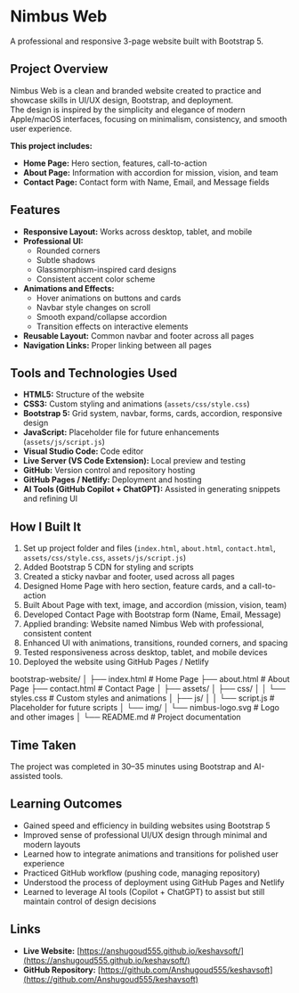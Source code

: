 # Nimbus Web

A professional and responsive 3-page website built with Bootstrap 5.

## Project Overview

Nimbus Web is a clean and branded website created to practice and showcase skills in UI/UX design, Bootstrap, and deployment.  
The design is inspired by the simplicity and elegance of modern Apple/macOS interfaces, focusing on minimalism, consistency, and smooth user experience.

**This project includes:**
- **Home Page:** Hero section, features, call-to-action
- **About Page:** Information with accordion for mission, vision, and team
- **Contact Page:** Contact form with Name, Email, and Message fields

## Features

- **Responsive Layout:** Works across desktop, tablet, and mobile
- **Professional UI:**
  - Rounded corners
  - Subtle shadows
  - Glassmorphism-inspired card designs
  - Consistent accent color scheme
- **Animations and Effects:**
  - Hover animations on buttons and cards
  - Navbar style changes on scroll
  - Smooth expand/collapse accordion
  - Transition effects on interactive elements
- **Reusable Layout:** Common navbar and footer across all pages
- **Navigation Links:** Proper linking between all pages

## Tools and Technologies Used

- **HTML5:** Structure of the website
- **CSS3:** Custom styling and animations (`assets/css/style.css`)
- **Bootstrap 5:** Grid system, navbar, forms, cards, accordion, responsive design
- **JavaScript:** Placeholder file for future enhancements (`assets/js/script.js`)
- **Visual Studio Code:** Code editor
- **Live Server (VS Code Extension):** Local preview and testing
- **GitHub:** Version control and repository hosting
- **GitHub Pages / Netlify:** Deployment and hosting
- **AI Tools (GitHub Copilot + ChatGPT):** Assisted in generating snippets and refining UI

## How I Built It

1. Set up project folder and files (`index.html`, `about.html`, `contact.html`, `assets/css/style.css`, `assets/js/script.js`)
2. Added Bootstrap 5 CDN for styling and scripts
3. Created a sticky navbar and footer, used across all pages
4. Designed Home Page with hero section, feature cards, and a call-to-action
5. Built About Page with text, image, and accordion (mission, vision, team)
6. Developed Contact Page with Bootstrap form (Name, Email, Message)
7. Applied branding: Website named Nimbus Web with professional, consistent content
8. Enhanced UI with animations, transitions, rounded corners, and spacing
9. Tested responsiveness across desktop, tablet, and mobile devices
10. Deployed the website using GitHub Pages / Netlify

bootstrap-website/
│
├── index.html          # Home Page
├── about.html          # About Page
├── contact.html        # Contact Page
│
├── assets/
│   ├── css/
│   │   └── styles.css  # Custom styles and animations
│   ├── js/
│   │   └── script.js   # Placeholder for future scripts
│   └── img/
│       └── nimbus-logo.svg   # Logo and other images
│
└── README.md           # Project documentation

## Time Taken

The project was completed in 30–35 minutes using Bootstrap and AI-assisted tools.

## Learning Outcomes

- Gained speed and efficiency in building websites using Bootstrap 5
- Improved sense of professional UI/UX design through minimal and modern layouts
- Learned how to integrate animations and transitions for polished user experience
- Practiced GitHub workflow (pushing code, managing repository)
- Understood the process of deployment using GitHub Pages and Netlify
- Learned to leverage AI tools (Copilot + ChatGPT) to assist but still maintain control of design decisions

## Links

- **Live Website:** [https://anshugoud555.github.io/keshavsoft/](https://anshugoud555.github.io/keshavsoft/)
- **GitHub Repository:** [https://github.com/Anshugoud555/keshavsoft](https://github.com/Anshugoud555/keshavsoft)
